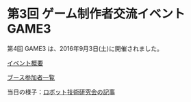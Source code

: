 # 第3回 ゲーム制作者交流イベント GAME3

第4回 GAME3 は、2016年9月3日(土)に開催されました。

[イベント概要](http://seesaawiki.jp/gamecreatercon-game3/d/%a5%c8%a5%c3%a5%d7%a5%da%a1%bc%a5%b8)

[ブース参加者一覧](http://seesaawiki.jp/gamecreatercon-game3/d/%a5%d6%a1%bc%a5%b9%bb%b2%b2%c3%bc%d4%b0%ec%cd%f7)

当日の様子：[ロボット技術研究会の記事](http://titech-ssr.blog.jp/archives/1060795449.html)
